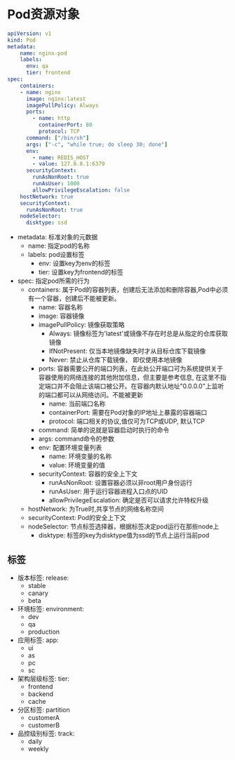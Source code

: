 # Pod资源对象

~~~ yaml
apiVersion: v1
kind: Pod
metadata:
    name: nginx-pod
    labels:
      env: qa
      tier: frontend
spec:
    containers:
    - name: nginx
      image: nginx:latest
      imagePullPolicy: Always
      ports:
        - name: http
          containerPort: 80
          protocol: TCP
      command: ["/bin/sh"]
      args: ["-c", "while true; do sleep 30; done"]
      env:
        - name: REDIS_HOST
        - value: 127.0.0.1:6379
      securityContext:
        runAsNonRoot: true
        runAsUser: 1000
        allowPrivilegeEscalation: false
    hostNetwork: true
    securityContext:
      runAsNonRoot: true
    nodeSelector:
      disktype: ssd
~~~

* metadata: 标准对象的元数据
  * name: 指定pod的名称
  * labels: pod设置标签
    * env: 设置key为env的标签
    * tier: 设置key为frontend的标签
* spec: 指定pod所需的行为
  * containers: 属于Pod的容器列表，创建后无法添加和删除容器,Pod中必须有一个容器，创建后不能被更新。
    * name: 容器名称
    * image: 容器镜像
    * imagePullPolicy: 镜像获取策略
      * Always: 镜像标签为'latest'或镜像不存在时总是从指定的仓库获取镜像
      * IfNotPresent: 仅当本地镜像缺失时才从目标仓库下载镜像
      * Never: 禁止从仓库下载镜像， 即仅使用本地镜像
    * ports: 容器需要公开的端口列表，在此处公开端口可为系统提供关于容器使用的网络连接的其他附加信息，但主要是参考信息, 在这里不指定端口并不会阻止该端口被公开。在容器内默认地址"0.0.0.0"上监听的端口都可以从网络访问。不能被更新
      * name: 当前端口名称
      * containerPort: 需要在Pod对象的IP地址上暴露的容器端口
      * protocol: 端口相关的协议,值仅可为TCP或UDP, 默认TCP
    * command: 简单的说就是容器启动时执行的命令
    * args: command命令的参数
    * env: 配置环境变量列表
      * name: 环境变量的名称
      * value: 环境变量的值
    * securityContext: 容器的安全上下文
      * runAsNonRoot: 设置容器必须以非root用户身份运行
      * runAsUser: 用于运行容器进程入口点的UID
      * allowPrivilegeEscalation: 确定是否可以请求允许特权升级
  * hostNetwork: 为True时,共享节点的网络名称空间
  * securityContext: Pod的安全上下文
  * nodeSelector: 节点标签选择器，根据标签决定pod运行在那些node上
    * disktype: 标签的key为disktype值为ssd的节点上运行当前pod

## 标签

* 版本标签: release:
  * stable
  * canary
  * beta
* 环境标签: environment:
  * dev
  * qa
  * production
* 应用标签: app:
  * ui
  * as
  * pc
  * sc
* 架构层级标签: tier:
  * frontend
  * backend
  * cache
* 分区标签: partition
  * customerA
  * customerB
* 品控级别标签: track:
  * daily
  * weekly
